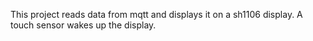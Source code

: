 This project reads data from mqtt and displays it on a sh1106 display. A touch sensor wakes up the display.  